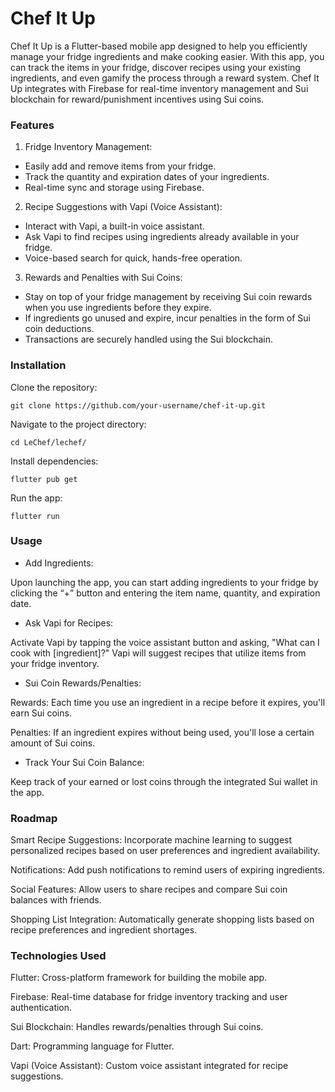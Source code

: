 # Chef It Up

Chef It Up is a Flutter-based mobile app designed to help you efficiently manage your fridge ingredients and make cooking easier. With this app, you can track the items in your fridge, discover recipes using your existing ingredients, and even gamify the process through a reward system. Chef It Up integrates with Firebase for real-time inventory management and Sui blockchain for reward/punishment incentives using Sui coins.

### Features

1. Fridge Inventory Management:
* Easily add and remove items from your fridge.
* Track the quantity and expiration dates of your ingredients.
* Real-time sync and storage using Firebase.
2. Recipe Suggestions with Vapi (Voice Assistant):
* Interact with Vapi, a built-in voice assistant.
* Ask Vapi to find recipes using ingredients already available in your fridge.
* Voice-based search for quick, hands-free operation.
3. Rewards and Penalties with Sui Coins:
* Stay on top of your fridge management by receiving Sui coin rewards when you use ingredients before they expire.
* If ingredients go unused and expire, incur penalties in the form of Sui coin deductions.
* Transactions are securely handled using the Sui blockchain.
### Installation

Clone the repository:

```git clone https://github.com/your-username/chef-it-up.git```

Navigate to the project directory:

```cd LeChef/lechef/```

Install dependencies:

```flutter pub get```

Run the app:

```flutter run```

### Usage

* Add Ingredients:

Upon launching the app, you can start adding ingredients to your fridge by clicking the “+” button and entering the item name, quantity, and expiration date.
* Ask Vapi for Recipes:

Activate Vapi by tapping the voice assistant button and asking, "What can I cook with [ingredient]?" Vapi will suggest recipes that utilize items from your fridge inventory.
* Sui Coin Rewards/Penalties:

Rewards: Each time you use an ingredient in a recipe before it expires, you'll earn Sui coins.

Penalties: If an ingredient expires without being used, you'll lose a certain amount of Sui coins.
* Track Your Sui Coin Balance:

Keep track of your earned or lost coins through the integrated Sui wallet in the app.
### Roadmap
Smart Recipe Suggestions: Incorporate machine learning to suggest personalized recipes based on user preferences and ingredient availability.

Notifications: Add push notifications to remind users of expiring ingredients.

Social Features: Allow users to share recipes and compare Sui coin balances with friends.

Shopping List Integration: Automatically generate shopping lists based on recipe preferences and ingredient shortages.

### Technologies Used

Flutter: Cross-platform framework for building the mobile app.

Firebase: Real-time database for fridge inventory tracking and user authentication.

Sui Blockchain: Handles rewards/penalties through Sui coins.

Dart: Programming language for Flutter.

Vapi (Voice Assistant): Custom voice assistant integrated for recipe suggestions.

